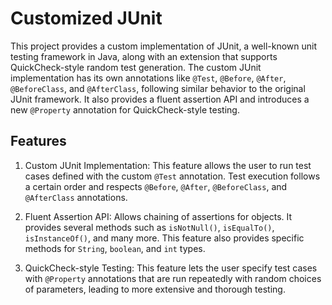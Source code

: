 # Customized JUnit

This project provides a custom implementation of JUnit, a well-known unit testing framework in Java, along with an extension that supports QuickCheck-style random test generation. The custom JUnit implementation has its own annotations like `@Test`, `@Before`, `@After`, `@BeforeClass`, and `@AfterClass`, following similar behavior to the original JUnit framework. It also provides a fluent assertion API and introduces a new `@Property` annotation for QuickCheck-style testing.

## Features

1. Custom JUnit Implementation: This feature allows the user to run test cases defined with the custom `@Test` annotation. Test execution follows a certain order and respects `@Before`, `@After`, `@BeforeClass`, and `@AfterClass` annotations.

2. Fluent Assertion API: Allows chaining of assertions for objects. It provides several methods such as `isNotNull()`, `isEqualTo()`, `isInstanceOf()`, and many more. This feature also provides specific methods for `String`, `boolean`, and `int` types.

3. QuickCheck-style Testing: This feature lets the user specify test cases with `@Property` annotations that are run repeatedly with random choices of parameters, leading to more extensive and thorough testing.
